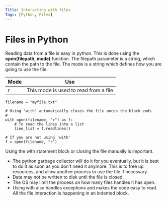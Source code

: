 ```yaml
---
Title: Interacting with files
Tags: [Python, Files]
---
```

# Files in Python

Reading data from a file is easy in python. This is done using the **open(filepath, mode)** function. The filepath parameter is a string, which contain the path to the file. The mode is a string which defines how you are going to use the file:

| Mode | Use |
|------|-----|
| r | This mode is used to read from a file |

```
filename = "myfile.txt"

# Using 'with' automatically closes the file onces the block ends
# 
with open(filename, "r") as f:
    # To read the lines into a list
    line_list = f.readlines()

# If you are not using 'with'
f = open(filename, "r")
```

Using the with statement block or closing the file manually is important. 
- The python garbage collector will do it for you eventually, but it is best to do it as soon as you don't need it anymore. This is to free up resources, and allow another process to use the file if necessary.
- Data may not be written to disk until the file is closed.
- The OS may limit the process on how many files handles it has open.  
- Using with also handles exceptions and makes the code easy to read. All the file interaction is happening in an indented block.